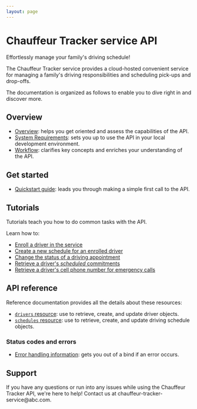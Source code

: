 ```yaml
---
layout: page
---
```


# Chauffeur Tracker service API

Effortlessly manage your family's driving schedule!

The Chauffeur Tracker service provides a cloud-hosted convenient service for managing a family's driving responsibilities and scheduling pick-ups and drop-offs.

The documentation is organized as follows to enable you to dive right in and discover more.

## Overview

* [Overview](overview/overview.md): helps you get oriented and assess the capabilities of the API.
* [System Requirements](overview/prereqs.md): sets you up to use the API in your local development environment.
* [Workflow](overview/workflow.md): clarifies key concepts and enriches your understanding of the API.  

## Get started

* [Quickstart guide](get-started/quickstart.md): leads you through making a simple first call to the API.

## Tutorials

Tutorials teach you how to do common tasks with the API.

Learn how to:

* [Enroll a driver in the service](tutorials/how-to-enroll-a-driver.md)
* [Create a new schedule for an enrolled driver](tutorials/how-to-create-a-driver-schedule.md)
* [Change the status of a driving appointment](tutorials/how-to-change-a-driver-schedule-property.md)
* [Retrieve a driver's *scheduled* commitments](tutorials/how-to-get-a-drivers-schedule.md)
* [Retrieve a driver's cell phone number for emergency calls](tutorials/how-to-get-a-driver-by-property.md)

## API reference

Reference documentation provides all the details about these resources:

* [`drivers` resource](reference/drivers.md): use to retrieve, create, and update driver objects.
* [`schedules` resource](reference/schedules.md): use to retrieve, create, and update driving schedule objects.

### Status codes and errors

* [Error handling information](overview/error-handling.md): gets you out of a bind if an error occurs.

## Support

If you have any questions or run into any issues while using the Chauffeur Tracker API, we're here to help!
Contact us at chauffeur-tracker-service\@abc.com.
